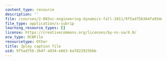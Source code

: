 ```yaml
---
content_type: resource
description: ''
file: /courses/2-003sc-engineering-dynamics-fall-2011/9f5ad75b364fa934e663baf822925bbb_63sIgMvBuEQ.srt
file_type: application/x-subrip
learning_resource_types: []
license: https://creativecommons.org/licenses/by-nc-sa/4.0/
ocw_type: OCWFile
resourcetype: Other
title: 3play caption file
uid: 9f5ad75b-364f-a934-e663-baf822925bbb
---
```

